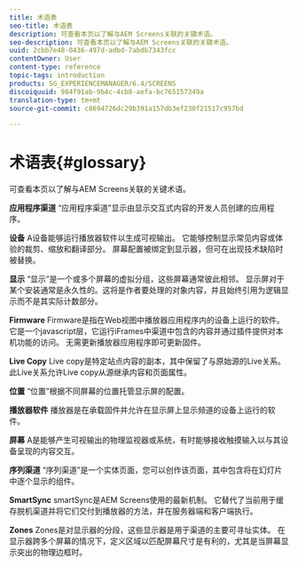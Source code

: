 ```yaml
---
title: 术语表
seo-title: 术语表
description: 可查看本页以了解与AEM Screens关联的关键术语。
seo-description: 可查看本页以了解与AEM Screens关联的关键术语。
uuid: 2cbb7e48-0436-497d-adbd-7abdb7343fcc
contentOwner: User
content-type: reference
topic-tags: introduction
products: SG_EXPERIENCEMANAGER/6.4/SCREENS
discoiquuid: 984f91ab-9b4c-4cb8-aefa-bc765157349a
translation-type: tm+mt
source-git-commit: c8694726dc29b391a157db3ef230f21517c957bd

---
```



# 术语表{#glossary}

可查看本页以了解与AEM Screens关联的关键术语。

**应用程序渠道** “应用程序渠道”显示由显示交互式内容的开发人员创建的应用程序。

**设备** A设备能够运行播放器软件以生成可视输出。 它能够控制显示常见内容或体验的裁剪、缩放和翻译部分。 屏幕配置被绑定到显示器，但可在出现技术缺陷时被替换。

**显示** “显示”是一个或多个屏幕的虚拟分组，这些屏幕通常彼此相邻。 显示屏对于某个安装通常是永久性的。这将是作者要处理的对象内容，并且始终引用为逻辑显示而不是其实际计数部分。

**Firmware** Firmware是指在Web视图中播放器应用程序内的设备上运行的软件。 它是一个javascript层，它运行iFrames中渠道中包含的内容并通过插件提供对本机功能的访问。 无需更新播放器应用程序即可更新固件。

**Live Copy** Live copy是特定站点内容的副本，其中保留了与原始源的Live关系。 此Live关系允许Live copy从源继承内容和页面属性。

**位置** “位置”根据不同屏幕的位置托管显示屏的配置。

**播放器软件** 播放器是在承载固件并允许在显示屏上显示频道的设备上运行的软件。

**屏幕** A是能够产生可视输出的物理监视器或系统，有时能够接收触摸输入以与其设备呈现的内容交互。

**序列渠道** “序列渠道”是一个实体页面，您可以创作该页面，其中包含将在幻灯片中逐个显示的组件。

**SmartSync** smartSync是AEM Screens使用的最新机制。 它替代了当前用于缓存脱机渠道并将它们交付到播放器的方法，并在服务器端和客户端执行。

**Zones** Zones是对显示器的分段，这些显示器是用于渠道的主要可寻址实体。 在显示器跨多个屏幕的情况下，定义区域以匹配屏幕尺寸是有利的，尤其是当屏幕显示突出的物理边框时。
